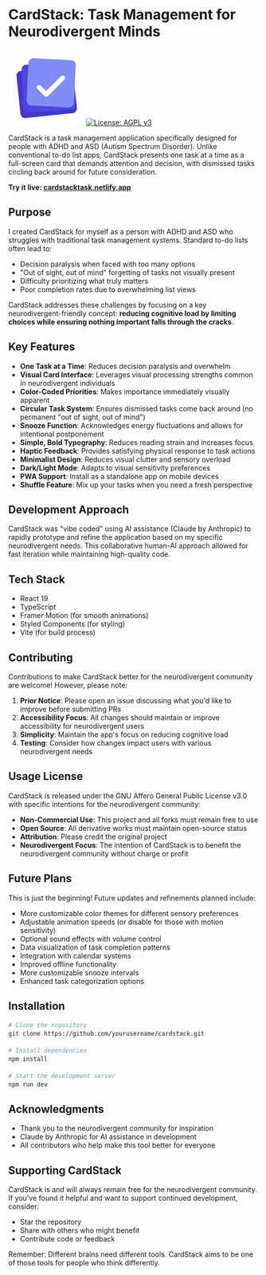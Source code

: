 # CardStack: Task Management for Neurodivergent Minds

![CardStack Logo](public/pwa-icons/icon-152x152.png)
[![License: AGPL v3](https://img.shields.io/badge/License-AGPL%20v3-blue.svg)](https://www.gnu.org/licenses/agpl-3.0)

CardStack is a task management application specifically designed for people with ADHD and ASD (Autism Spectrum Disorder). Unlike conventional to-do list apps, CardStack presents one task at a time as a full-screen card that demands attention and decision, with dismissed tasks circling back around for future consideration.

**Try it live: [cardstacktask.netlify.app](https://cardstacktask.netlify.app)**

## Purpose

I created CardStack for myself as a person with ADHD and ASD who struggles with traditional task management systems. Standard to-do lists often lead to:

- Decision paralysis when faced with too many options
- "Out of sight, out of mind" forgetting of tasks not visually present
- Difficulty prioritizing what truly matters
- Poor completion rates due to overwhelming list views

CardStack addresses these challenges by focusing on a key neurodivergent-friendly concept: **reducing cognitive load by limiting choices while ensuring nothing important falls through the cracks**.

## Key Features

- **One Task at a Time**: Reduces decision paralysis and overwhelm
- **Visual Card Interface**: Leverages visual processing strengths common in neurodivergent individuals
- **Color-Coded Priorities**: Makes importance immediately visually apparent
- **Circular Task System**: Ensures dismissed tasks come back around (no permanent "out of sight, out of mind")
- **Snooze Function**: Acknowledges energy fluctuations and allows for intentional postponement
- **Simple, Bold Typography**: Reduces reading strain and increases focus
- **Haptic Feedback**: Provides satisfying physical response to task actions
- **Minimalist Design**: Reduces visual clutter and sensory overload
- **Dark/Light Mode**: Adapts to visual sensitivity preferences
- **PWA Support**: Install as a standalone app on mobile devices
- **Shuffle Feature**: Mix up your tasks when you need a fresh perspective

## Development Approach

CardStack was "vibe coded" using AI assistance (Claude by Anthropic) to rapidly prototype and refine the application based on my specific neurodivergent needs. This collaborative human-AI approach allowed for fast iteration while maintaining high-quality code.

## Tech Stack

- React 19
- TypeScript
- Framer Motion (for smooth animations)
- Styled Components (for styling)
- Vite (for build process)

## Contributing

Contributions to make CardStack better for the neurodivergent community are welcome! However, please note:

1. **Prior Notice**: Please open an issue discussing what you'd like to improve before submitting PRs
2. **Accessibility Focus**: All changes should maintain or improve accessibility for neurodivergent users
3. **Simplicity**: Maintain the app's focus on reducing cognitive load
4. **Testing**: Consider how changes impact users with various neurodivergent needs

## Usage License

CardStack is released under the GNU Affero General Public License v3.0 with specific intentions for the neurodivergent community:

- **Non-Commercial Use**: This project and all forks must remain free to use
- **Open Source**: All derivative works must maintain open-source status
- **Attribution**: Please credit the original project
- **Neurodivergent Focus**: The intention of CardStack is to benefit the neurodivergent community without charge or profit

## Future Plans

This is just the beginning! Future updates and refinements planned include:

- More customizable color themes for different sensory preferences
- Adjustable animation speeds (or disable for those with motion sensitivity)
- Optional sound effects with volume control
- Data visualization of task completion patterns
- Integration with calendar systems
- Improved offline functionality
- More customizable snooze intervals
- Enhanced task categorization options

## Installation

```bash
# Clone the repository
git clone https://github.com/yourusername/cardstack.git

# Install dependencies
npm install

# Start the development server
npm run dev
```

## Acknowledgments

- Thank you to the neurodivergent community for inspiration
- Claude by Anthropic for AI assistance in development
- All contributors who help make this tool better for everyone

## Supporting CardStack

CardStack is and will always remain free for the neurodivergent community. If you've found it helpful and want to support continued development, consider:

- Star the repository
- Share with others who might benefit
- Contribute code or feedback

Remember: Different brains need different tools. CardStack aims to be one of those tools for people who think differently.
